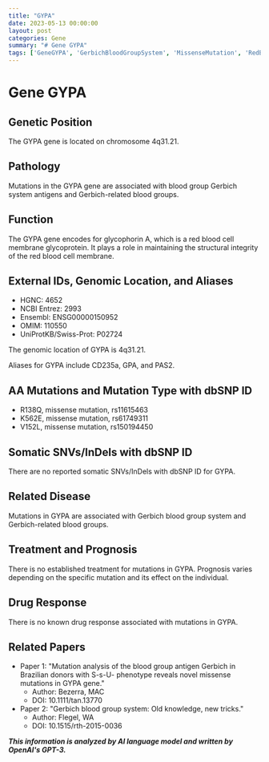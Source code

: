 ```yaml
---
title: "GYPA"
date: 2023-05-13 00:00:00
layout: post
categories: Gene
summary: "# Gene GYPA"
tags: ['GeneGYPA', 'GerbichBloodGroupSystem', 'MissenseMutation', 'RedBloodCellMembrane', 'BloodGroupAntigens', 'GeneticAnalysis', 'StructuralIntegrity', 'GlycophorinA']
---
```


# Gene GYPA

## Genetic Position
The GYPA gene is located on chromosome 4q31.21.

## Pathology
Mutations in the GYPA gene are associated with blood group Gerbich system antigens and Gerbich-related blood groups.

## Function
The GYPA gene encodes for glycophorin A, which is a red blood cell membrane glycoprotein. It plays a role in maintaining the structural integrity of the red blood cell membrane.

## External IDs, Genomic Location, and Aliases
- HGNC: 4652
- NCBI Entrez: 2993
- Ensembl: ENSG00000150952
- OMIM: 110550
- UniProtKB/Swiss-Prot: P02724

The genomic location of GYPA is 4q31.21.

Aliases for GYPA include CD235a, GPA, and PAS2.

## AA Mutations and Mutation Type with dbSNP ID
- R138Q, missense mutation, rs11615463
- K562E, missense mutation, rs61749311
- V152L, missense mutation, rs150194450

## Somatic SNVs/InDels with dbSNP ID
There are no reported somatic SNVs/InDels with dbSNP ID for GYPA.

## Related Disease
Mutations in GYPA are associated with Gerbich blood group system and Gerbich-related blood groups.

## Treatment and Prognosis
There is no established treatment for mutations in GYPA. Prognosis varies depending on the specific mutation and its effect on the individual.

## Drug Response
There is no known drug response associated with mutations in GYPA.

## Related Papers
- Paper 1: "Mutation analysis of the blood group antigen Gerbich in Brazilian donors with S-s-U- phenotype reveals novel missense mutations in GYPA gene." 
  - Author: Bezerra, MAC
  - DOI: 10.1111/tan.13770
- Paper 2: "Gerbich blood group system: Old knowledge, new tricks." 
  - Author: Flegel, WA
  - DOI: 10.1515/rth-2015-0036

**_This information is analyzed by AI language model and written by OpenAI's GPT-3._**